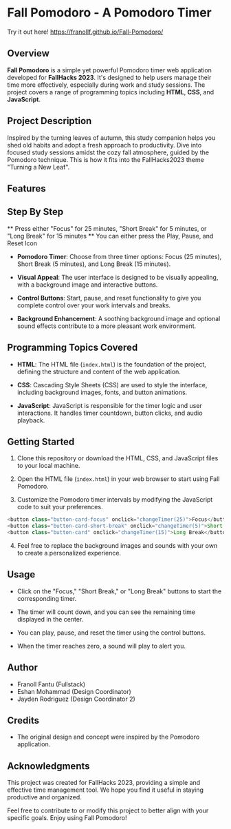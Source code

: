 # Fall Pomodoro - A Pomodoro Timer

Try it out here! https://franollf.github.io/Fall-Pomodoro/

## Overview

**Fall Pomodoro** is a simple yet powerful Pomodoro timer web application developed for **FallHacks 2023**. It's designed to help users manage their time more effectively, especially during work and study sessions. The project covers a range of programming topics including **HTML**, **CSS**, and **JavaScript**.

## Project Description

Inspired by the turning leaves of autumn, this study companion helps you shed old habits and adopt a fresh approach to productivity. Dive into focused study sessions amidst the cozy fall atmosphere, guided by the Pomodoro technique. This is how it fits into the FallHacks2023 theme "Turning a New Leaf".

## Features

## Step By Step

** Press either "Focus" for 25 minutes, "Short Break" for 5 minutes, or "Long Break" for 15 minutes
** You can either press the Play, Pause, and Reset Icon

- **Pomodoro Timer**: Choose from three timer options: Focus (25 minutes), Short Break (5 minutes), and Long Break (15 minutes).

- **Visual Appeal**: The user interface is designed to be visually appealing, with a background image and interactive buttons.

- **Control Buttons**: Start, pause, and reset functionality to give you complete control over your work intervals and breaks.

- **Background Enhancement**: A soothing background image and optional sound effects contribute to a more pleasant work environment.

## Programming Topics Covered

- **HTML**: The HTML file (`index.html`) is the foundation of the project, defining the structure and content of the web application.

- **CSS**: Cascading Style Sheets (CSS) are used to style the interface, including background images, fonts, and button animations.

- **JavaScript**: JavaScript is responsible for the timer logic and user interactions. It handles timer countdown, button clicks, and audio playback.

## Getting Started

1. Clone this repository or download the HTML, CSS, and JavaScript files to your local machine.

2. Open the HTML file (`index.html`) in your web browser to start using Fall Pomodoro.

3. Customize the Pomodoro timer intervals by modifying the JavaScript code to suit your preferences.

```java
<button class="button-card-focus" onclick="changeTimer(25)">Focus</button>
<button class="button-card-short-break" onclick="changeTimer(5)">Short Break</button>
<button class="button-card" onclick="changeTimer(15)">Long Break</button>
```

4. Feel free to replace the background images and sounds with your own to create a personalized experience.

## Usage

- Click on the "Focus," "Short Break," or "Long Break" buttons to start the corresponding timer.

- The timer will count down, and you can see the remaining time displayed in the center.

- You can play, pause, and reset the timer using the control buttons.

- When the timer reaches zero, a sound will play to alert you.

## Author

- Franoll Fantu (Fullstack)
- Eshan Mohammad (Design Coordinator)
- Jayden Rodriguez (Design Coordinator 2)

## Credits

- The original design and concept were inspired by the Pomodoro application.

## Acknowledgments

This project was created for FallHacks 2023, providing a simple and effective time management tool. We hope you find it useful in staying productive and organized.

Feel free to contribute to or modify this project to better align with your specific goals. Enjoy using Fall Pomodoro!
